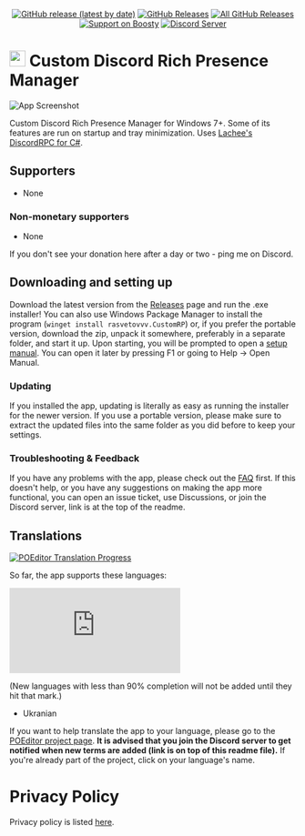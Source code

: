 <p align=center>
  <a href="https://github.com/rasvetovvv/Discord-CustomRP/releases/latest"><img alt="GitHub release (latest by date)" src="https://img.shields.io/github/v/tag/rasvetovvv/Discord-CustomRP?color=19e2e2&label=latest&logo=github"></a>
  <a href="https://github.com/rasvetovvv/Discord-CustomRP/releases/latest"><img alt="GitHub Releases" src="https://img.shields.io/github/downloads/rasvetovvv/Discord-CustomRP/latest/total?color=19e2e2&label=downloads&logo=github"></a>
  <a href="https://github.com/rasvetovvv/Discord-CustomRP/releases"><img alt="All GitHub Releases" src="https://img.shields.io/github/downloads/rasvetovvv/Discord-CustomRP/total?color=19e2e2&label=total%20downloads&logo=github"></a>
  <br>
  <a href="https://boosty.to/rasvetovvv"><img alt="Support on Boosty" src="https://img.shields.io/badge/support%20on-boosty-19e2e2"></a>
  <a href=""><img alt="Discord Server" src="https://img.shields.io/discord/928333025652121630?color=19e2e2&label=server&logo=discord&logoColor=white"></a>
</p>

# <img src=https:// style="height:1em;"/> Custom Discord Rich Presence Manager
![App Screenshot](https://)

Custom Discord Rich Presence Manager for Windows 7+. Some of its features are run on startup and tray minimization. Uses [Lachee's DiscordRPC for C#](https://github.com/Lachee/discord-rpc-csharp).

## Supporters

* None

### Non-monetary supporters

* None

If you don't see your donation here after a day or two - ping me on Discord.

## Downloading and setting up
Download the latest version from the [Releases](https://github.com/rasvetovvv/Discord-CustomRP/releases) page and run the .exe installer! You can also use Windows Package Manager to install the program (`winget install rasvetovvv.CustomRP`) or, if you prefer the portable version, download the zip, unpack it somewhere, preferably in a separate folder, and start it up. Upon starting, you will be prompted to open a [setup manual](https://docs.customrp.xyz/setting-up). You can open it later by pressing F1 or going to Help -> Open Manual.
### Updating
If you installed the app, updating is literally as easy as running the installer for the newer version. If you use a portable version, please make sure to extract the updated files into the same folder as you did before to keep your settings.
### Troubleshooting & Feedback
If you have any problems with the app, please check out the [FAQ](http://customrpc.kesug.com/) first. If this doesn't help, or you have any  suggestions on making the app more functional, you can open an issue ticket, use Discussions, or join the Discord server, link is at the top of the readme.

## Translations

<a href="https://poeditor.com/join/project?hash=2jq0i7ANr1"><img alt="POEditor Translation Progress" src="https://img.shields.io/endpoint?url=https%3A%2F%2Fwww.customrp.xyz%2Fpoeditor%2Fall.json"></a>

So far, the app supports these languages:

![Language progress hystogram](https://www.customrp.xyz/poeditor/progress.php)

(New languages with less than 90% completion will not be added until they hit that mark.)

* Ukranian

If you want to help translate the app to your language, please go to the [POEditor project page](https://poeditor.com/join/project?hash=2jq0i7ANr1). **It is advised that you join the Discord server to get notified when new terms are added (link is on top of this readme file).** If you're already part of the project, click on  your language's name.

# Privacy Policy
Privacy policy is listed [here](https://github.com/rasvetovvv/Discord-CustomRP/blob/master/PRIVACY.md).
